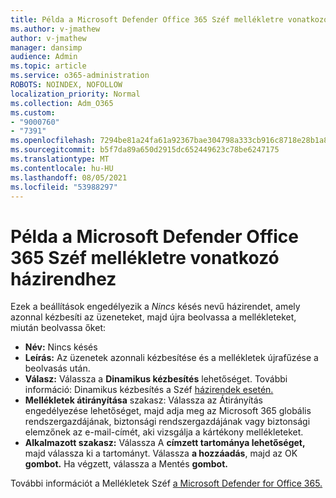 ```yaml
---
title: Példa a Microsoft Defender Office 365 Széf mellékletre vonatkozó házirendhez
ms.author: v-jmathew
author: v-jmathew
manager: dansimp
audience: Admin
ms.topic: article
ms.service: o365-administration
ROBOTS: NOINDEX, NOFOLLOW
localization_priority: Normal
ms.collection: Adm_O365
ms.custom:
- "9000760"
- "7391"
ms.openlocfilehash: 7294be81a24fa61a92367bae304798a333cb916c8718e28b1a87314c15ef6c8c
ms.sourcegitcommit: b5f7da89a650d2915dc652449623c78be6247175
ms.translationtype: MT
ms.contentlocale: hu-HU
ms.lasthandoff: 08/05/2021
ms.locfileid: "53988297"
---
```

# <a name="example-microsoft-defender-for-office-365-safe-attachment-policy"></a>Példa a Microsoft Defender Office 365 Széf mellékletre vonatkozó házirendhez

Ezek a beállítások engedélyezik a *Nincs* késés nevű házirendet, amely azonnal kézbesíti az üzeneteket, majd újra beolvassa a mellékleteket, miután beolvassa őket:

- **Név:** Nincs késés
- **Leírás:** Az üzenetek azonnali kézbesítése és a mellékletek újrafűzése a beolvasás után.
- **Válasz:** Válassza a **Dinamikus kézbesítés** lehetőséget. További információ: Dinamikus kézbesítés a Széf [házirendek esetén.](https://go.microsoft.com/fwlink/?linkid=2092328)
- **Mellékletek átirányítása** szakasz: Válassza az Átirányítás engedélyezése lehetőséget, majd adja meg az Microsoft 365 globális rendszergazdájának, biztonsági rendszergazdájának vagy biztonsági elemzőnek az e-mail-címét, aki vizsgálja a kártékony mellékleteket.
- **Alkalmazott szakasz:** Válassza A **címzett tartománya lehetőséget,** majd válassza ki a tartományt. Válassza **a hozzáadás**, majd az OK **gombot.** Ha végzett, válassza a Mentés **gombot.**

További információt a Mellékletek Széf [a Microsoft Defender for Office 365.](https://go.microsoft.com/fwlink/?linkid=2092213)
